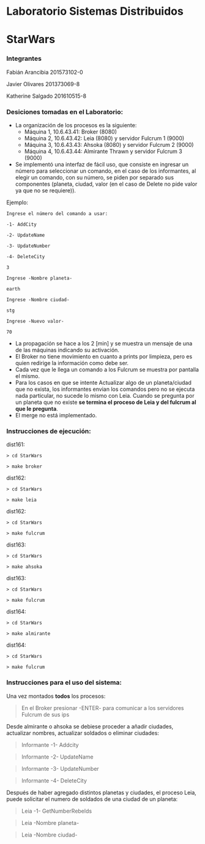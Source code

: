 # Laboratorio Sistemas Distribuidos
# StarWars

### Integrantes
Fabián Arancibia 201573102-0

Javier Olivares 201373069-8

Katherine Salgado 201610515-8
	
### Desiciones tomadas en el Laboratorio:
- La organización de los procesos es la siguiente:
	- Máquina 1, 10.6.43.41: Broker (8080)
	- Máquina 2, 10.6.43.42: Leia (8080) y servidor Fulcrum 1 (9000)
	- Máquina 3, 10.6.43.43: Ahsoka  (8080) y servidor Fulcrum 2 (9000)
	- Máquina 4, 10.6.43.44: Almirante Thrawn y servidor Fulcrum 3 (9000)
- Se implementó una interfaz de fácil uso, que consiste en ingresar un número para seleccionar un comando, en el caso de los informantes, al elegir un comando, con su número, se piden por separado sus componentes (planeta, ciudad, valor (en el caso de Delete no pide valor ya que no se requiere)). 

Ejemplo:

	Ingrese el número del comando a usar:

	-1- AddCity

	-2- UpdateName
	
	-3- UpdateNumber
	
	-4- DeleteCity
	
	3
	
	Ingrese -Nombre planeta-
	
	earth
	
	Ingrese -Nombre ciudad-
	
	stg
	
	Ingrese -Nuevo valor-
	
	70

- La propagación se hace a los 2 [min] y se muestra un mensaje de una de las máquinas indicando su activación.
- El Broker no tiene  movimiento en cuanto a prints por limpieza, pero es quien redirige la información como debe ser.
- Cada vez que le llega un comando a los Fulcrum se muestra por pantalla el mismo.
- Para los casos en que se intente Actualizar algo de un planeta/ciudad que no exista, los informantes envian los comandos pero no se ejecuta nada particular, no sucede lo mismo con Leia. Cuando se pregunta por un planeta que no existe **se termina el proceso de Leia y del fulcrum al que le pregunta**.
- El merge no está implementado.

### Instrucciones de ejecución:

dist161:

	> cd StarWars
	
	> make broker
dist162:

	> cd StarWars
	
	> make leia
dist162:

	> cd StarWars
	
	> make fulcrum
dist163:

	> cd StarWars
	
	> make ahsoka
dist163:

	> cd StarWars
	
	> make fulcrum
dist164:

	> cd StarWars
	
	> make almirante
dist164:

	> cd StarWars
	
	> make fulcrum
### Instrucciones para el uso del sistema:

Una vez montados **todos** los procesos:

> En el Broker presionar -ENTER- para comunicar a los servidores Fulcrum de sus ips

Desde almirante o ahsoka se debiese proceder a añadir ciudades, actualizar nombres, actualizar soldados o eliminar ciudades:

> Informante -1- Addcity 

> Informante -2- UpdateName

> Informante -3- UpdateNumber

> Informante -4- DeleteCity

Después de haber agregado distintos planetas y ciudades, el proceso Leia, puede solicitar el numero de soldados de una ciudad de un planeta:

> Leia -1- GetNumberRebelds
 
> Leia -Nombre planeta-

> Leia -Nombre ciudad-